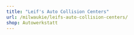```yaml
---
title: "Leif's Auto Collision Centers"
url: /milwaukie/leifs-auto-collision-centers/
shop: Autowerkstatt
---
```

